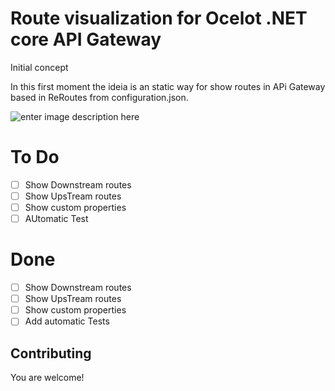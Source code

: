 # Route visualization for Ocelot .NET core API Gateway

Initial concept

In this first moment the ideia is an static way for show routes in APi Gateway based in ReRoutes from configuration.json.


![enter image description here](https://github.com/jefferson/route-graph-visualization/blob/master/RouteVisualization/wwwroot/images/concept.png?raw=true)

# To Do

 - [ ] Show Downstream routes
 - [ ] Show UpsTream routes
 - [ ] Show custom properties
 - [ ] AUtomatic Test
 
 # Done
 
 - [ ] Show Downstream routes
 - [ ] Show UpsTream routes
 - [ ] Show custom properties
 - [ ] Add automatic Tests

## Contributing

You are welcome!
